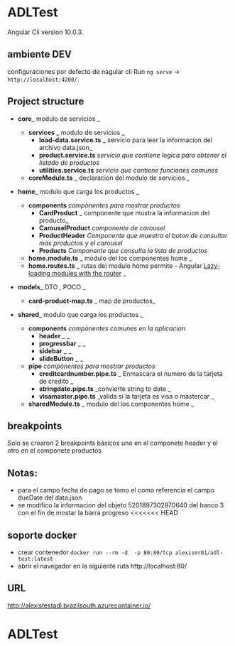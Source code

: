 # ADLTest

 Angular Cli  version 10.0.3.

## ambiente DEV
 configuraciones por defecto de nagular cli 
  Run `ng serve`  -> `http://localhost:4200/`.

## <a name="1"></a>Project structure
- **core**_ modulo de servicios _
	- **services** _ modulo de servicios  _
       - **load-data.service.ts** _ servicio para leer la informacion del archivo data.json_
        - **product.service.ts** _servicio que contiene logica para obtener el listado de productos_
        - **utilities.service.ts** _servicio que contiene funciones comunes_
    - **coreModule.ts** _ declaracion del modulo de servicios _
    
- **home**_ modulo que carga los productos _
	- **components** _compònentes para mostrar productos_	
       - **CardProduct** _ componente que mustra la informacion del producto_
        - **CarouselProduct** _componente de carousel_
        - **ProductHeader** _Componente que muestra el boton  de consultar mas productos y el carousel_
        - **Products** _Componente que consulta la lista de productos_
   - **home.module.ts** _ modulo del  los componentes home _
   - **home.routes.ts** _ rutas del modulo home permite - Angular [Lazy-loading modules with the router](https://angular.io/guide/ngmodule#lazy-loading-modules-with-the-router) _

- **models**_ DTO , POCO _
	- **card-product-map.ts** _ map de productos_	
  
- **shared**_ modulo que carga los productos _
	- **components** _compònentes comunes en la aplicacion_	
       - **header** _ _
        - **progressbar** _ _
        - **sidebar** _ _
        - **slideButton** _ _
 	- **pipe** _compònentes para mostrar productos_	
       - **creditcardnumber.pipe.ts** _ Enmascara el numero de la tarjeta de credito _
        - **stringdate.pipe.ts** _convierte string to date _
        - **visamaster.pipe.ts** _valida si la tarjeta es visa o mastercar _
   - **sharedModule.ts** _ modulo del  los componentes home _


## breakpoints

Solo se crearon 2 breakpoints  básicos uno en el componete header y el otro en el componete productos


## Notas:

  - para el campo fecha de pago se tomo  el como referencia el campo dueDate del data.json
  - se modifico la informacion del objeto 5201897302970640 del banco 3 con el fin de mostar la barra progreso 
<<<<<<< HEAD

## soporte docker 
  - crear contenedor
`docker run --rm -d  -p 80:80/tcp alexismr01/adl-test:latest`
 - abrir el navegador en la siguiente ruta  http://localhost:80/ 
  

## URL 

http://alexistestadl.brazilsouth.azurecontainer.io/
  
  

# ADLTest
